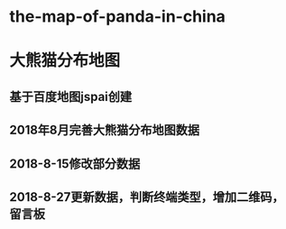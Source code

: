 # the-map-of-panda-in-china
# 大熊猫分布地图
## 基于百度地图jspai创建

## 2018年8月完善大熊猫分布地图数据

## 2018-8-15修改部分数据

## 2018-8-27更新数据，判断终端类型，增加二维码，留言板